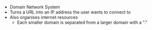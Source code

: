 - Domain Network System
- Turns a URL into an IP address the user wants to connect to
- Also organises internet resources
	- Each smaller domain is separated from a larger domain with a "."